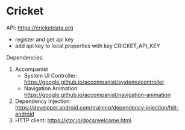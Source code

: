 # Cricket

API: https://cricketdata.org
- register and get api key
- add api key to local.properties with key CRICKET_API_KEY

Dependencies:
1. Accompanist
   - System UI Controller: https://google.github.io/accompanist/systemuicontroller
   - Navigation Animation: https://google.github.io/accompanist/navigation-animation
2. Dependency Injection: https://developer.android.com/training/dependency-injection/hilt-android
3. HTTP client: https://ktor.io/docs/welcome.html
